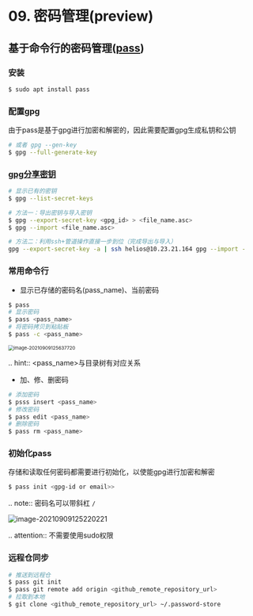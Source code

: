 # 09. 密码管理(preview)

## 基于命令行的密码管理([pass](https://wiki.archlinux.org/title/Pass))

### 安装

```bash
$ sudo apt install pass
```

### 配置gpg

由于pass是基于gpg进行加密和解密的，因此需要配置gpg生成私钥和公钥

```bash
# 或者 gpg --gen-key
$ gpg --full-generate-key
```

### [gpg分享密钥](https://unix.stackexchange.com/questions/481939/how-to-export-a-gpg-private-key-and-public-key-to-a-file)

```bash
# 显示已有的密钥
$ gpg --list-secret-keys

# 方法一：导出密钥与导入密钥
$ gpg --export-secret-key <gpg_id> > <file_name.asc>
$ gpg --import <file_name.asc>

# 方法二：利用ssh+管道操作直接一步到位（完成导出与导入）
gpg --export-secret-key -a | ssh helios@10.23.21.164 gpg --import -
```

### 常用命令行

* 显示已存储的密码名(pass_name)、当前密码

```bash
$ pass
# 显示密码
$ pass <pass_name>
# 将密码拷贝到粘贴板
$ pass -c <pass_name>
```

<img src="https://natsu-akatsuki.oss-cn-guangzhou.aliyuncs.com/img/image-20210909125637720.png" alt="image-20210909125637720" style="zoom:67%; " />

.. hint:: <pass_name>与目录树有对应关系

* 加、修、删密码

```bash
# 添加密码
$ psss insert <pass_name>
# 修改密码
$ pass edit <pass_name>
# 删除密码
$ pass rm <pass_name>
```

### 初始化pass

存储和读取任何密码都需要进行初始化，以使能gpg进行加密和解密

```bash
$ pass init <gpg-id or email>>
```

.. note:: 密码名可以带斜杠 `/`

![image-20210909125220221](https://natsu-akatsuki.oss-cn-guangzhou.aliyuncs.com/img/image-20210909125220221.png)

.. attention:: 不需要使用sudo权限

### 远程仓同步

```bash
# 推送到远程仓
$ pass git init
$ pass git remote add origin <github_remote_repository_url>
# 拉取到本地
$ git clone <github_remote_repository_url> ~/.password-store
```
